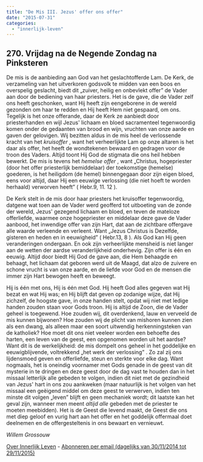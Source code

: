 ```yaml
---
title: "De Mis III. Jezus' offer ons offer"
date: "2015-07-31"
categories: 
  - "innerlijk-leven"
---
```


## 270\. Vrijdag na de Negende Zondag na Pinksteren

De mis is de aanbieding aan God van het geslachtofferde Lam. De Kerk, de verzameling van het uitverkoren godsvolk te midden van een boos en overspelig geslacht, biedt dit „zuiver, heilig en onbevlekt offer” de Vader aan door de bediening van haar priesters. Het is de gave, die de Vader zelf ons heeft geschonken, want Hij heeft zijn eengeborene in de wereld gezonden om haar te redden en Hij heeft Hem niet gespaard, om ons. Tegelijk is het onze offerande, daar de Kerk ze aanbiedt door priesterhanden en wijl Jezus' lichaam en bloed sacramenteel tegenwoordig komen onder de gedaanten van brood en wijn, vruchten van onze aarde en gaven der gelovigen. Wij bezitten aldus in de mis heel de verlossende kracht van het _kruisoffer_ , want het verheerlijkte Lam op onze altaren is het daar als offer, het heeft de wondtekenen bewaard en gedragen voor de troon des Vaders. Altijd toont Hij God de stigmata die ons heil hebben bewerkt. De mis is tevens het _hemelse offer_ , want „Christus, hogepriester (door het offer priesterlijk bemiddelaar) der toekomstige (hemelse) goederen, is het heiligdom (de hemel) binnengegaan door zijn eigen bloed, eens voor altijd, daar Hij een eeuwige verlossing (die niet hoeft te worden herhaald) verworven heeft” ( Hebr.9, 11. 12 ).

De Kerk stelt in de mis door haar priesters het kruisoffer tegenwoordig, datgene wat toen aan de Vader werd geofferd tot uitboeting van de zonde der wereld, Jezus' gezegend lichaam en bloed, en teven de mateloze offerliefde, waarmee onze hogepriester en middelaar deze gave de Vader aanbood, het inwendige offer van zijn Hart, dat aan de zichtbare offergave alle waarde verleende en verleent. Want „Jezus Christus is Dezelfde, gisteren en heden en in eeuwigheid” ( Hebr.13, 8 ). Als God kan Hij geen veranderingen ondergaan. En ook zijn verheerlijkte mensheid is niet langer aan de wetten der aardse veranderlijkheid onderhevig. Zijn offer is één en eeuwig. Altijd door biedt Hij God de gave aan, die Hem behaagde en behaagt, het lichaam dat geboren werd uit de Maagd, dat alzo de zuivere en schone vrucht is van onze aarde, en de liefde voor God en de mensen die immer zijn Hart bewogen heeft en beweegt.

Hij is één met ons, Hij is één met God. Hij heeft God alles gegeven wat Hij bezat en wat Hij was; en Hij blijft dat geven op zodanige wijze, dat Hij zichzelf, de hoogste gave, in onze handen stelt, opdat wij niet met ledige handen zouden staan voor Gods troon. Hij is altijd de Zoon, die de Vader geheel is toegewend. Hoe zouden wij, dit overdenkend, lauw en verveeld de mis kunnen bijwonen? Hoe zouden wij de plicht van mishoren kunnen zien als een dwang, als alleen maar een soort uitwendig herkenningsteken van de katholiek? Hoe moet dit ons niet veeleer worden een behoefte des harten, een leven van de geest, een opgenomen worden uit het aardse? Want dit is de werkelijkheid: de mis dompelt ons geheel in het goddelijke en eeuwigblijvende, voltrekkend „het werk der verlossing” . Zo zal zij ons lijdensmoed geven en offerliefde, steun en sterkte voor elke dag. Want nogmaals, het is oneindig voornamer met Gods genade in de geest van dit mysterie in te dringen en deze geest door de dag vast te houden dan in het missaal letterlijk alle gebeden te volgen, indien dit niet met de gezindheid van Jezus' hart in ons zou aankweken (maar natuurlijk is het volgen van het missaal een geëigend middel om deze geest te verwerven, indien ten minste dit volgen „leven” blijft en geen mechaniek wordt; dit laatste kan het geval zijn, wanneer men meent _altijd alle_ gebeden met de priester te moeten meebidden). Het is de Geest die levend maakt, de Geest die ons met diep geloof en vurig hart aan het offer en het goddelijk offermaal doet deelnemen en de offergesteltenis in ons bewaart en vernieuwt.

_Willem Grossouw_

[Over Innerlijk Leven](http://www.gelovenleren.net/2014/11/27/een-jaar-lang-innerlijk-leven-op-geloven-leren/) - [Abonneren per email (dagelijks van 30/11/2014 tot 29/11/2015)](http://eepurl.com/9P3DT)
